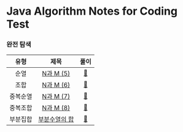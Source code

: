 # Java Algorithm Notes for Coding Test

### 완전 탐색
유형 | 제목 | 풀이
:-: | :-: | :-:
순열 | [N과 M (5)](https://boj.kr/15654) | [🔗](./순열.java)
조합 | [N과 M (6)](https://boj.kr/15655) | [🔗](./조합.java)
중복순열 | [N과 M (7)](https://boj.kr/15656) | [🔗](./중복순열.java)
중복조합 | [N과 M (8)](https://boj.kr/15657) | [🔗](./중복조합.java)
부분집합 | [부분수열의 합](https://boj.kr/1182) | [🔗](./부분집합.java)
